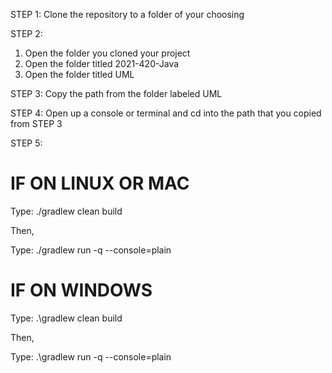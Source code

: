 STEP 1:
Clone the repository to a folder of your choosing

STEP 2:
1. Open the folder you cloned your project
2. Open the folder titled 2021-420-Java
3. Open the folder titled UML

STEP 3:
Copy the path from the folder labeled UML

STEP 4:
Open up a console or terminal and cd into the path that you copied from STEP 3

STEP 5:

# IF ON LINUX OR MAC
  Type: ./gradlew clean build
  
  Then,
  
  Type: ./gradlew run -q --console=plain
  
# IF ON WINDOWS
  Type: .\gradlew clean build
  
  Then,
  
  Type: .\gradlew run -q --console=plain
